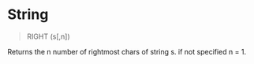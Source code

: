 # String

> RIGHT (s[,n])

Returns the n number of rightmost chars of string s. if not specified n = 1.

